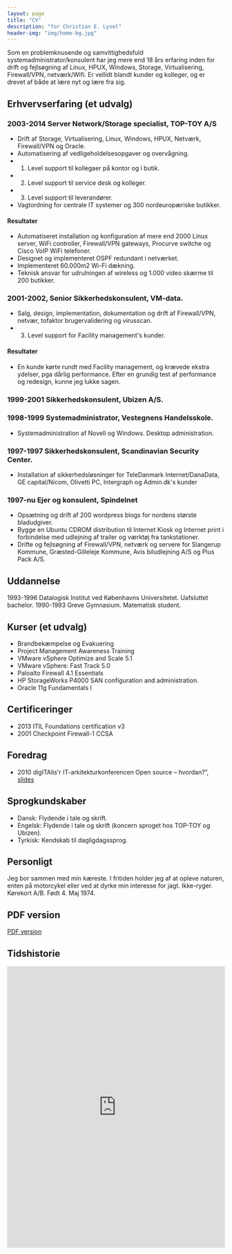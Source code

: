 ```yaml
---
layout: page
title: "CV"
description: "for Christian E. Lysel"
header-img: "img/home-bg.jpg"
---
```

Som en problemknusende og samvittighedsfuld systemadministrator/konsulent har jeg mere end 18 års erfaring inden for drift og fejlsøgning af Linux, HPUX, Windows, Storage, Virtualisering, Firewall/VPN, netværk/Wifi. Er vellidt blandt kunder og kolleger, og er drevet af både at lære nyt og lære fra sig.

## Erhvervserfaring (et udvalg)

### 2003-2014 Server Network/Storage specialist, TOP-TOY A/S
  * Drift af Storage, Virtualisering, Linux, Windows, HPUX, Netværk, Firewall/VPN og Oracle.
  * Automatisering af vedligeholdelsesopgaver og overvågning.
  * 1. Level support til kollegaer på kontor og i butik.
  * 2. Level support til service desk og kolleger.
  * 3. Level support til leverandører.
  * Vagtordning for centrale IT systemer og 300 nordeuropæriske butikker.

#### Resultater
  * Automatiseret installation og konfiguration af mere end 2000 Linux server, WiFi controller, Firewall/VPN gateways,   Procurve switche og Cisco VoIP WiFi telefoner.
  * Designet og implementeret OSPF redundant i netværket.
  * Implementeret 60.000m2 Wi-Fi dækning.
  * Teknisk ansvar for udrulningen af wireless og 1.000 video skærme til 200 butikker.

### 2001-2002, Senior Sikkerhedskonsulent, VM-data.
  * Salg, design, implementation, dokumentation og drift af Firewall/VPN, netvær, tofaktor brugervalidering og virusscan.
  * 3. Level support for Facility management's kunder.

#### Resultater
  * En kunde kørte rundt med Facility management, og krævede ekstra ydelser, pga dårlig performance. Efter en grundig test af performance og redesign, kunne jeg lukke sagen.

### 1999-2001 Sikkerhedskonsulent, Ubizen A/S. 

### 1998-1999 Systemadministrator, Vestegnens Handelsskole.
* Systemadministration af Novell og Windows. Desktop administration.

### 1997-1997 Sikkerhedskonsulent, Scandinavian Security Center.
* Installation af sikkerhedsløsninger for TeleDanmark Internet/DanaData, GE capital/Nicom, Olivetti PC, Intergraph og Admin.dk's kunder

### 1997-nu Ejer og konsulent, Spindelnet
* Opsætning og drift af 200 wordpress blogs for nordens største bladudgiver.
* Bygge en Ubuntu CDROM distribution til Internet Kiosk og Internet print i forbindelse med udlejning af trailer og værktøj fra tankstationer.
* Drifte og fejlsøgning af Firewall/VPN, netværk og servere for Slangerup Kommune, Græsted-Gilleleje Kommune, Avis biludlejning A/S og Plus Pack A/S.
 
## Uddannelse

1993-1996 Datalogisk Institut ved Københavns Universitetet. Uafsluttet bachelor.
1990-1993 Greve Gymnasium. Matematisk student.

## Kurser (et udvalg)

* Brandbekæmpelse og Evakuering
* Project Management Awareness Training
* VMware vSphere Optimize and Scale 5.1
* VMware vSphere: Fast Track 5.0
* Paloalto Firewall 4.1 Essentials
* HP StorageWorks P4000 SAN configuration and administration.
* Oracle 11g Fundamentals I
 
## Certificeringer

* 2013 ITIL Foundations certification v3
* 2001 Checkpoint Firewall-1 CCSA
 
## Foredrag

* 2010 digITAlis'r IT-arkitekturkonferencen Open source &ndash; hvordan?&rdquo;, [slides](/foredrag.pdf)
 
## Sprogkundskaber

* Dansk: Flydende i tale og skrift.
* Engelsk: Flydende i tale og skrift (koncern sproget hos TOP-TOY og Ubizen).
* Tyrkisk: Kendskab til dagligdagssprog.
 
## Personligt

Jeg bor sammen med min kæreste. I fritiden holder jeg af at opleve naturen, enten på motorcykel eller ved at dyrke min interesse for jagt.
Ikke-ryger. Kørekort A/B. Født 4. Maj 1974.

## PDF version

[PDF version](https://drive.google.com/file/d/0B0TUONfhnX--al9iYkpHWHJyeGc/edit?usp=sharing)

## Tidshistorie

<iframe src='http://cdn.knightlab.com/libs/timeline/latest/embed/index.html?source=0AkTUONfhnX--dDQ2WDByckpHOEplcVp4VGNEOWR3NFE&font=Bevan-PotanoSans&maptype=toner&lang=en&hash_bookmark=true&height=650' width='100%' height='650' frameborder='0'></iframe>

